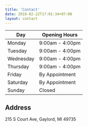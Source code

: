 ```yaml
---
title: 'Contact'
date: 2018-02-22T17:01:34+07:00
layout: contact
---
```


| Day       | Opening Hours   |
| --------- | --------------- |
| Monday    | 9:00am - 4:00pm |
| Tuesday   | 9:00am - 4:00pm |
| Wednesday | 9:00am - 4:00pm |
| Thursday  | 9:00am - 4:00pm |
| Friday    | By Appointment  |
| Saturday  | By Appointment  |
| Sunday    | Closed          |

## Address
215 S Court Ave, Gaylord, MI 49735